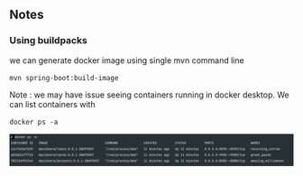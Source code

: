 ## Notes

### Using buildpacks
we can generate docker image using  single mvn command line

    mvn spring-boot:build-image

Note : we may have issue seeing containers running in docker desktop. 
We can list containers with 

    docker ps -a


![images/img_14.png](../images/img_14.png)